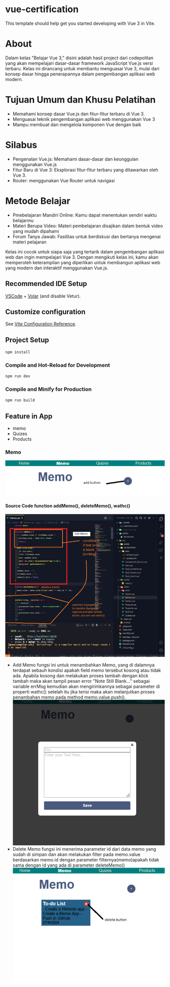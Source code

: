 # vue-certification

This template should help get you started developing with Vue 3 in Vite.

# About

Dalam kelas "Belajar Vue 3," disini adalah hasil project dari codepolitan yang akan mempelajari dasar-dasar framework JavaScript Vue.js versi terbaru.
Kelas ini dirancang untuk membantu menguasai Vue 3, mulai dari konsep dasar hingga penerapannya dalam pengembangan aplikasi web modern.

# Tujuan Umum dan Khusu Pelatihan

- Memahami konsep dasar Vue.js dan fitur-fitur terbaru di Vue 3.
- Menguasai teknik pengembangan aplikasi web menggunakan Vue 3
- Mampu membuat dan mengelola komponen Vue dengan baik

# Silabus

- Pengenalan Vue.js: Memahami dasar-dasar dan keunggulan menggunakan Vue.js
- Fitur Baru di Vue 3: Eksplorasi fitur-fitur terbaru yang ditawarkan oleh Vue 3.
- Router: menggunakan Vue Router untuk navigasi

# Metode Belajar

- Pmebelajaran Mandiri Online: Kamu dapat menentukan sendiri waktu belajarmu
- Materi Berupa Video: Materi pembelajaran disajikan dalam bentuk video yang mudah dipahami
- Forum Tanya Jawab: Fasilitas untuk berdiskusi dan bertanya mengenai materi pelajaran

Kelas ini cocok untuk siapa saja yang tertarik dalam pengembangan aplikasi web dan ingin mempelajari Vue 3. Dengan mengikuti kelas ini, kamu akan memperoleh keterampilan yang diperlikan untuk membangun aplikasi web yang modern dan interaktif menggunakan Vue.js.

## Recommended IDE Setup

[VSCode](https://code.visualstudio.com/) + [Volar](https://marketplace.visualstudio.com/items?itemName=Vue.volar) (and disable Vetur).

## Customize configuration

See [Vite Configuration Reference](https://vitejs.dev/config/).

## Project Setup

```sh
npm install
```

### Compile and Hot-Reload for Development

```sh
npm run dev
```

### Compile and Minify for Production

```sh
npm run build
```

## Feature in App

- memo
- Quizes
- Products

### Memo

![memo](assets_img/1.1.%20memo%20empty.png)

#### Source Code function addMemo(), deleteMemo(), wathc()

![sorce code](assets_img/1.Memo-code.png)

- Add Memo
  fungsi ini untuk menambahkan Memo, yang di dalamnya terdapat sebauh kondisi apakah field memo tersebut kosong atau tidak ada. Apabila kosong dan melakukan proses tambah dengan klick tambah maka akan tampil pesan error "Note Still Blank..." sebagai variable errMsg kemudian akan mengirimkannya sebagai parameter di properti wathc() setelah itu jika terisi maka akan melanjutkan proses penambahan memo pada method memo.value.push().
  ![Add Memo](assets_img/1.2.%20memo%20add.png)
- Delete Memo
  fungsi ini menerima parameter id dari data memo yang sudah di simpan dan akan melakukan filter pada memo.value berdasarkan memo.id dengan parameter filternya(memo)apakah tidak sama dengan id yang ada di parameter deleteMemo()
  ![memo exist](assets_img/1.3.%20memo%20adding.png)
